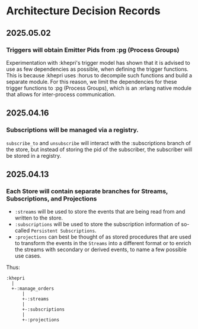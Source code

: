 # Architecture Decision Records

## 2025.05.02

### Triggers will obtain Emitter Pids from :pg (Process Groups)

Experimentation with :khepri's trigger model has shown that it is advised to use as few dependencies as possible, when defining the trigger functions. This is because :khepri uses :horus to decompile such functions and build a separate module. For this reason, we limit the dependencies for these trigger functions to :pg (Process Groups), which is an :erlang native module that allows for inter-process communication.

## 2025.04.16

### Subscriptions will be managed via a registry.

`subscribe_to` and `unsubscribe` will interact with the :subscriptions branch of the store, but instead of storing the pid of the subscriber, the subscriber will be stored in a registry.

## 2025.04.13

### Each Store will contain separate branches for Streams, Subscriptions, and Projections

- `:streams` will be used to store the events that are being read from and written to the store.
- `:subscriptions` will be used to store the subscription information of so-called `Persistent Subscriptions`.
- `:projections` can best be thought of as stored procedures that are used to transform the events in the `Streams` into a different format or to enrich the streams with secondary or derived events, to name a few possible use cases.

Thus:

```mono
:khepri
  |
  +-:manage_orders
      |
      +-:streams
      |
      +-:subscriptions
      |
      +-:projections
```
